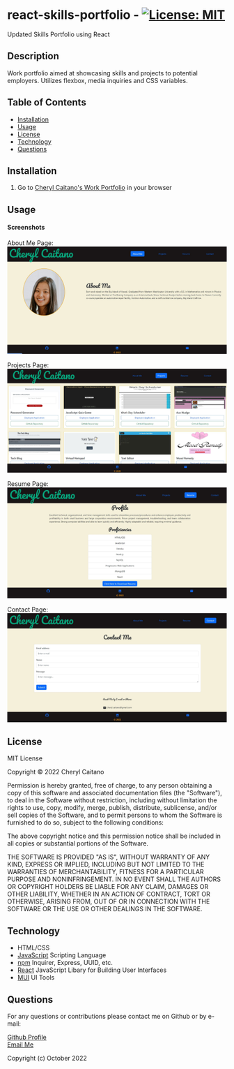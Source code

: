 # react-skills-portfolio - [![License: MIT](https://img.shields.io/badge/License-MIT-yellow.svg)](https://opensource.org/licenses/MIT)
Updated Skills Portfolio using React

## **Description**

Work portfolio aimed at showcasing skills and projects to potential employers. Utilizes flexbox, media inquiries and CSS variables.
## **Table of Contents**

- [Installation](#installation)
- [Usage](#usage)
- [License](#license)
- [Technology](#technology)
- [Questions](#questions)

## **Installation**

1. Go to <a href="https://ccaitano.github.io/skills-portfolio"> Cheryl Caitano's Work Portfolio</a> in your browser
## **Usage**

#### Screenshots

About Me Page:
<img src="public/assets/about-me.JPG" alt="About Me Page Screenshot"/>

Projects Page:
<img src="public/assets/projects.JPG" alt="Projects Page Screenshot"/>

Resume Page:
<img src="public/assets/resume.JPG" alt="Resume Screenshot">

Contact Page:
<img src="public/assets/contact.JPG" alt="Contact Page Screenshot"/>
## **License**

<p>
MIT License

Copyright &copy; 2022 Cheryl Caitano

Permission is hereby granted, free of charge, to any person obtaining a copy
of this software and associated documentation files (the "Software"), to deal
in the Software without restriction, including without limitation the rights
to use, copy, modify, merge, publish, distribute, sublicense, and/or sell
copies of the Software, and to permit persons to whom the Software is
furnished to do so, subject to the following conditions:

The above copyright notice and this permission notice shall be included in all
copies or substantial portions of the Software.

THE SOFTWARE IS PROVIDED "AS IS", WITHOUT WARRANTY OF ANY KIND, EXPRESS OR
IMPLIED, INCLUDING BUT NOT LIMITED TO THE WARRANTIES OF MERCHANTABILITY,
FITNESS FOR A PARTICULAR PURPOSE AND NONINFRINGEMENT. IN NO EVENT SHALL THE
AUTHORS OR COPYRIGHT HOLDERS BE LIABLE FOR ANY CLAIM, DAMAGES OR OTHER
LIABILITY, WHETHER IN AN ACTION OF CONTRACT, TORT OR OTHERWISE, ARISING FROM,
OUT OF OR IN CONNECTION WITH THE SOFTWARE OR THE USE OR OTHER DEALINGS IN THE
SOFTWARE.

</p>

## **Technology**

- HTML/CSS
- [JavaScript](https://www.javascript.com/) Scripting Language
- [npm](https://www.npmjs.com/) Inquirer, Express, UUID, etc.
- [React](https://reactjs.org/) JavaScript Libary for Building User Interfaces
- [MUI](https://mui.com/) UI Tools

## **Questions**

For any questions or contributions please contact me on Github or by e-mail:

[Github Profile](https://www.github.com/ccaitano)  
[Email Me](mailto:cheryl.caitano@gmail.com)


Copyright (c) October 2022

